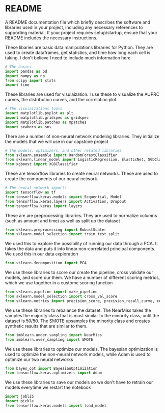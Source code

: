 # README

A README documentation file which briefly describes the software and libraries used in your project, including any necessary references to supporting material. If your project requires setup/startup, ensure that your README includes the necessary instructions.

These libaries are basic data manipulations libraries for Python. They are used to create dataframes, get statistics, and time how long each cell is taking. I don't believe I need to include much information here


```python
# The basics
import pandas as pd
import numpy as np
from scipy import stats
import time
```

These libraries are used for visulaization. I use these to visualize the AUPRC curves, the distribution curves, and the correlation plot. 


```python
# The visulaizations tools
import matplotlib.pyplot as plt
import matplotlib.gridspec as gridspec
import matplotlib.patches as mpatches
import seaborn as sns
```

There are a number of non-neural network modeling libraries. They initialize the models that we will use in our capstone project


```python
# The models, optimizers, and other related libraries
from sklearn.ensemble import RandomForestClassifier
from sklearn.linear_model import LogisticRegression, ElasticNet, SGDClassifier 
from xgboost import XGBClassifier
```

These are tensorflow libraries to create neural networks. These are used to create the components of our neural network.


```python
# The neural network imports
import tensorflow as tf
from tensorflow.keras.models import Sequential, Model
from tensorflow.keras.layers import Activation, Dropout
from tensorflow.keras import layers
```

These are are preprocessing libraries. They are used to normalize columns (such as amount and time) as well as split up the dataset


```python
from sklearn.preprocessing import RobustScaler
from sklearn.model_selection import train_test_split
```

We used this to explore the possibility of running our data through a PCA. It takes the data and puts it into linear non-correlated principal components. We used this in our data exploration


```python
from sklearn.decomposition import PCA
```

We use these libraries to score our create the pipeline, cross validate our models, and score our them. We have a number of different scoring metrics, which we use together in a custome scoring function


```python
from sklearn.pipeline import make_pipeline
from sklearn.model_selection import cross_val_score
from sklearn.metrics import precision_score, precision_recall_curve, confusion_matrix, f1_score, average_precision_score, recall_score, classification_report
```

We use these libraries to rebalance the dataset. The NearMiss takes the samples the majority class that is most similar to the minority class, until the dataset is 50/50. The SMOTE upsamples the minority class and creates synthetic results that are similar to them.


```python
from imblearn.under_sampling import NearMiss
from imblearn.over_sampling import SMOTE
```

We use these libraries to optimize our models. The bayesian optimization is used to optimize the non-neural network models, while Adam is used to optimize our two neural networks


```python
from bayes_opt import BayesianOptimization
from tensorflow.keras.optimizers import Adam
```

We use these libraries to save our models so we don't have to retrain our models everytime we restart the notebook


```python
import joblib 
import pickle
from tensorflow.keras.models import load_model
```

